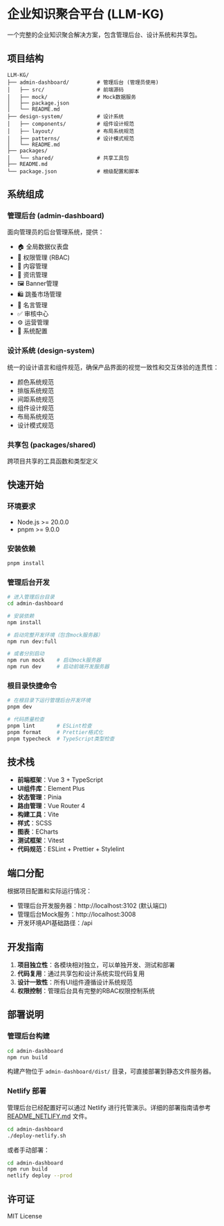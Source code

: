 # 企业知识聚合平台 (LLM-KG)

一个完整的企业知识聚合解决方案，包含管理后台、设计系统和共享包。

## 项目结构

```
LLM-KG/
├── admin-dashboard/         # 管理后台 (管理员使用)
│   ├── src/                 # 前端源码
│   ├── mock/                # Mock数据服务
│   ├── package.json
│   └── README.md
├── design-system/           # 设计系统
│   ├── components/          # 组件设计规范
│   ├── layout/              # 布局系统规范
│   ├── patterns/            # 设计模式规范
│   └── README.md
├── packages/
│   └── shared/              # 共享工具包
├── README.md
└── package.json             # 根级配置和脚本
```

## 系统组成

### 管理后台 (admin-dashboard)
面向管理员的后台管理系统，提供：
- 🏠 全局数据仪表盘
- 🔐 权限管理 (RBAC)
- 📄 内容管理
- 📰 资讯管理
- 🖼️ Banner管理
- 🛍️ 跳蚤市场管理
- 💬 名言管理
- ✅ 审核中心
- ⚙️ 运营管理
- 🔧 系统配置

### 设计系统 (design-system)
统一的设计语言和组件规范，确保产品界面的视觉一致性和交互体验的连贯性：
- 颜色系统规范
- 排版系统规范
- 间距系统规范
- 组件设计规范
- 布局系统规范
- 设计模式规范

### 共享包 (packages/shared)
跨项目共享的工具函数和类型定义

## 快速开始

### 环境要求
- Node.js >= 20.0.0
- pnpm >= 9.0.0

### 安装依赖

```bash
pnpm install
```

### 管理后台开发

```bash
# 进入管理后台目录
cd admin-dashboard

# 安装依赖
npm install

# 启动完整开发环境（包含mock服务器）
npm run dev:full

# 或者分别启动
npm run mock    # 启动mock服务器
npm run dev     # 启动前端开发服务器
```

### 根目录快捷命令

```bash
# 在根目录下运行管理后台开发环境
pnpm dev

# 代码质量检查
pnpm lint       # ESLint检查
pnpm format     # Prettier格式化
pnpm typecheck  # TypeScript类型检查
```

## 技术栈

- **前端框架**：Vue 3 + TypeScript
- **UI组件库**：Element Plus
- **状态管理**：Pinia
- **路由管理**：Vue Router 4
- **构建工具**：Vite
- **样式**：SCSS
- **图表**：ECharts
- **测试框架**：Vitest
- **代码规范**：ESLint + Prettier + Stylelint

## 端口分配

根据项目配置和实际运行情况：

- 管理后台开发服务器：http://localhost:3102 (默认端口)
- 管理后台Mock服务：http://localhost:3008
- 开发环境API基础路径：/api

## 开发指南

1. **项目独立性**：各模块相对独立，可以单独开发、测试和部署
2. **代码复用**：通过共享包和设计系统实现代码复用
3. **设计一致性**：所有UI组件遵循设计系统规范
4. **权限控制**：管理后台具有完整的RBAC权限控制系统

## 部署说明

### 管理后台构建
```bash
cd admin-dashboard
npm run build
```

构建产物位于 `admin-dashboard/dist/` 目录，可直接部署到静态文件服务器。

### Netlify 部署

管理后台已经配置好可以通过 Netlify 进行托管演示。详细的部署指南请参考 [README_NETLIFY.md](README_NETLIFY.md) 文件。

```bash
cd admin-dashboard
./deploy-netlify.sh
```

或者手动部署：
```bash
cd admin-dashboard
npm run build
netlify deploy --prod
```

## 许可证

MIT License